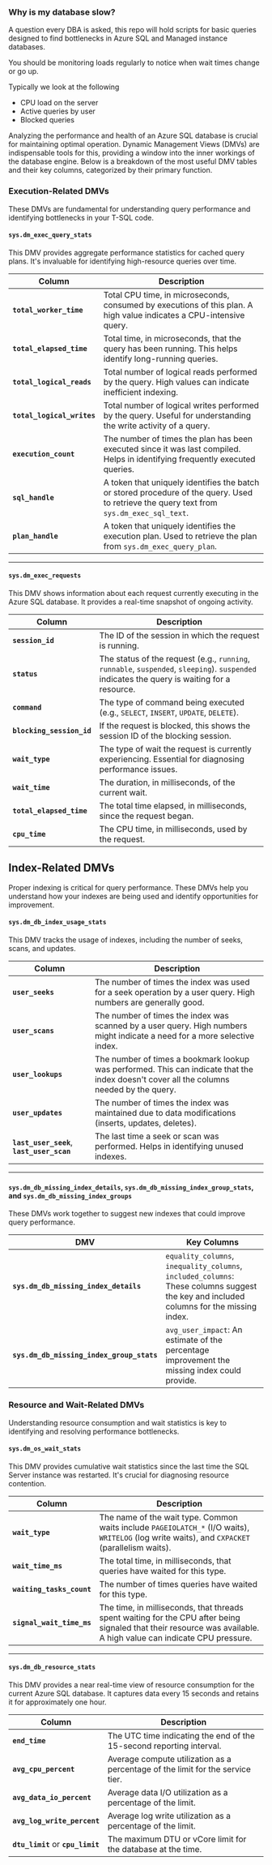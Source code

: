 ### Why is my database slow? 

A question every DBA is asked, this repo will hold scripts for basic queries designed to find bottlenecks in Azure SQL and Managed instance databases. 

You should be monitoring loads regularly to notice when wait times change or go up. 

Typically we look at the following 
- CPU load on the server 
- Active queries by user 
- Blocked queries 

Analyzing the performance and health of an Azure SQL database is crucial for maintaining optimal operation. Dynamic Management Views (DMVs) are indispensable tools for this, providing a window into the inner workings of the database engine. Below is a breakdown of the most useful DMV tables and their key columns, categorized by their primary function.

### Execution-Related DMVs

These DMVs are fundamental for understanding query performance and identifying bottlenecks in your T-SQL code.

#### **`sys.dm_exec_query_stats`**

This DMV provides aggregate performance statistics for cached query plans. It's invaluable for identifying high-resource queries over time.

| Column | Description |
| --- | --- |
| **`total_worker_time`** | Total CPU time, in microseconds, consumed by executions of this plan. A high value indicates a CPU-intensive query. |
| **`total_elapsed_time`** | Total time, in microseconds, that the query has been running. This helps identify long-running queries. |
| **`total_logical_reads`** | Total number of logical reads performed by the query. High values can indicate inefficient indexing. |
| **`total_logical_writes`** | Total number of logical writes performed by the query. Useful for understanding the write activity of a query. |
| **`execution_count`** | The number of times the plan has been executed since it was last compiled. Helps in identifying frequently executed queries. |
| **`sql_handle`** | A token that uniquely identifies the batch or stored procedure of the query. Used to retrieve the query text from `sys.dm_exec_sql_text`. |
| **`plan_handle`** | A token that uniquely identifies the execution plan. Used to retrieve the plan from `sys.dm_exec_query_plan`. |

-----

#### **`sys.dm_exec_requests`**

This DMV shows information about each request currently executing in the Azure SQL database. It provides a real-time snapshot of ongoing activity.

| Column | Description |
| --- | --- |
| **`session_id`** | The ID of the session in which the request is running. |
| **`status`** | The status of the request (e.g., `running`, `runnable`, `suspended`, `sleeping`). `suspended` indicates the query is waiting for a resource. |
| **`command`** | The type of command being executed (e.g., `SELECT`, `INSERT`, `UPDATE`, `DELETE`). |
| **`blocking_session_id`** | If the request is blocked, this shows the session ID of the blocking session. |
| **`wait_type`** | The type of wait the request is currently experiencing. Essential for diagnosing performance issues. |
| **`wait_time`** | The duration, in milliseconds, of the current wait. |
| **`total_elapsed_time`** | The total time elapsed, in milliseconds, since the request began. |
| **`cpu_time`** | The CPU time, in milliseconds, used by the request. |

## Index-Related DMVs

Proper indexing is critical for query performance. These DMVs help you understand how your indexes are being used and identify opportunities for improvement.

#### **`sys.dm_db_index_usage_stats`**

This DMV tracks the usage of indexes, including the number of seeks, scans, and updates.

| Column | Description |
| --- | --- |
| **`user_seeks`** | The number of times the index was used for a seek operation by a user query. High numbers are generally good. |
| **`user_scans`** | The number of times the index was scanned by a user query. High numbers might indicate a need for a more selective index. |
| **`user_lookups`** | The number of times a bookmark lookup was performed. This can indicate that the index doesn't cover all the columns needed by the query. |
| **`user_updates`** | The number of times the index was maintained due to data modifications (inserts, updates, deletes). |
| **`last_user_seek`**, **`last_user_scan`** | The last time a seek or scan was performed. Helps in identifying unused indexes. |

-----

#### **`sys.dm_db_missing_index_details`**, **`sys.dm_db_missing_index_group_stats`**, and **`sys.dm_db_missing_index_groups`**

These DMVs work together to suggest new indexes that could improve query performance.

| DMV | Key Columns |
| --- | --- |
| **`sys.dm_db_missing_index_details`** | `equality_columns`, `inequality_columns`, `included_columns`: These columns suggest the key and included columns for the missing index. |
| **`sys.dm_db_missing_index_group_stats`** | `avg_user_impact`: An estimate of the percentage improvement the missing index could provide. |

### Resource and Wait-Related DMVs

Understanding resource consumption and wait statistics is key to identifying and resolving performance bottlenecks.

#### **`sys.dm_os_wait_stats`**

This DMV provides cumulative wait statistics since the last time the SQL Server instance was restarted. It's crucial for diagnosing resource contention.

| Column | Description |
| --- | --- |
| **`wait_type`** | The name of the wait type. Common waits include `PAGEIOLATCH_*` (I/O waits), `WRITELOG` (log write waits), and `CXPACKET` (parallelism waits). |
| **`wait_time_ms`** | The total time, in milliseconds, that queries have waited for this type. |
| **`waiting_tasks_count`** | The number of times queries have waited for this type. |
| **`signal_wait_time_ms`** | The time, in milliseconds, that threads spent waiting for the CPU after being signaled that their resource was available. A high value can indicate CPU pressure. |

-----

#### **`sys.dm_db_resource_stats`**

This DMV provides a near real-time view of resource consumption for the current Azure SQL database. It captures data every 15 seconds and retains it for approximately one hour.

| Column | Description |
| --- | --- |
| **`end_time`** | The UTC time indicating the end of the 15-second reporting interval. |
| **`avg_cpu_percent`** | Average compute utilization as a percentage of the limit for the service tier. |
| **`avg_data_io_percent`** | Average data I/O utilization as a percentage of the limit. |
| **`avg_log_write_percent`** | Average log write utilization as a percentage of the limit. |
| **`dtu_limit`** or **`cpu_limit`** | The maximum DTU or vCore limit for the database at the time. |
